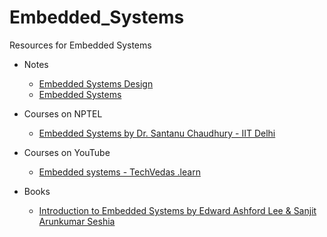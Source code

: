 # Embedded_Systems
Resources for Embedded Systems

- Notes
  - [Embedded Systems Design](https://www.brainkart.com/article/Choosing-the-software-environment_7752/)
  - [Embedded Systems](https://www.javatpoint.com/embedded-system-tutorial)

- Courses on NPTEL
  - [Embedded Systems by Dr. Santanu Chaudhury - IIT Delhi](https://nptel.ac.in/courses/108/102/108102045/)
  
- Courses on YouTube
  - [Embedded systems - TechVedas .learn](https://www.youtube.com/playlist?list=PLcbIZiT62e1gNZ-VWPO3rpTpXkHBMZa2n)
  
- Books
  - [Introduction to Embedded Systems by Edward Ashford Lee & Sanjit Arunkumar Seshia](https://www.iitg.ac.in/pbhaduri/cs522-13/Introduction%20to%20Embedded%20Systems%20(ver%200.5,%20Aug%202010).pdf)
